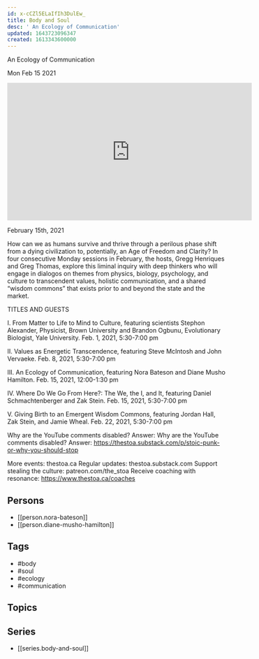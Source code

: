 ```yaml
---
id: x-cCZl5ELaIfIh3DulEw_
title: Body and Soul
desc: ' An Ecology of Communication'
updated: 1643723096347
created: 1613343600000
---
```



 An Ecology of Communication

Mon Feb 15 2021

<iframe width="560" height="315" src="https://www.youtube.com/embed/GCfvwYTZ9Oc" title="Body and Soul: An Ecology of Communication w/ Nora Bateson and Diane Musho Hamilton" frameborder="0" allow="accelerometer; autoplay; clipboard-write; encrypted-media; gyroscope; picture-in-picture" allowfullscreen ></iframe>

February 15th, 2021

How can we as humans survive and thrive through a perilous phase shift from a dying civilization to, potentially, an Age of Freedom and Clarity? In four consecutive Monday sessions in February, the hosts, Gregg Henriques and Greg Thomas, explore this liminal inquiry with deep thinkers who will engage in dialogos on themes from physics, biology, psychology, and culture to transcendent values, holistic communication, and a shared “wisdom commons” that exists prior to and beyond the state and the market.

TITLES AND GUESTS

I. From Matter to Life to Mind to Culture, featuring scientists Stephon Alexander, Physicist, Brown University and Brandon Ogbunu, Evolutionary Biologist, Yale University. Feb. 1, 2021, 5:30​-7:00 pm

II. Values as Energetic Transcendence, featuring Steve McIntosh and John Vervaeke. Feb. 8, 2021, 5:30​-7:00 pm

III. An Ecology of Communication, featuring Nora Bateson and Diane Musho Hamilton. Feb. 15, 2021, 12:00​-1:30 pm

IV. Where Do We Go From Here?: The We, the I, and It, featuring Daniel Schmachtenberger and Zak Stein. Feb. 15, 2021, 5:30​-7:00 pm

V. Giving Birth to an Emergent Wisdom Commons, featuring Jordan Hall, Zak Stein, and Jamie Wheal. Feb. 22, 2021, 5:30​-7:00 pm

Why are the YouTube comments disabled? Answer: Why are the YouTube comments disabled? Answer: https://thestoa.substack.com/p/stoic-punk-or-why-you-should-stop

More events: thestoa.ca
Regular updates: thestoa.substack.com
Support stealing the culture: patreon.com/the_stoa
Receive coaching with resonance: https://www.thestoa.ca/coaches

## Persons

- [[person.nora-bateson]]
- [[person.diane-musho-hamilton]]

## Tags

- #body
- #soul
- #ecology
- #communication

## Topics



## Series

- [[series.body-and-soul]]

